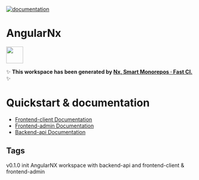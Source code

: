 [![documentation](https://github.com/ivan-varabyou/angular-nx/actions/workflows/generateDocs.yml/badge.svg)](https://github.com/ivan-varabyou/angular-nx/actions/workflows/generateDocs.yml)

# AngularNx

<a alt="Nx logo" href="https://nx.dev" target="_blank" rel="noreferrer"><img src="https://raw.githubusercontent.com/nrwl/nx/master/images/nx-logo.png" width="45"></a>

✨ **This workspace has been generated by [Nx, Smart Monorepos · Fast CI.](https://nx.dev)** ✨

# Quickstart & documentation

- [Frontend-client Documentation](https://ivan-varabyou.github.io/angular-nx/frontend-client/)
- [Frontend-admin Documentation](https://ivan-varabyou.github.io/angular-nx/frontend-admin/)
- [Backend-api Documentation](https://ivan-varabyou.github.io/angular-nx/backend-api/)

## Tags

v0.1.0 init AngularNX workspace with backend-api and frontend-client & frontend-admin

